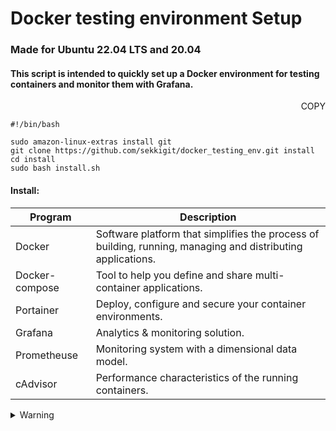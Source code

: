 # Docker testing environment Setup
### Made for Ubuntu 22.04 LTS and 20.04


#### This script is intended to quickly set up a Docker environment for testing containers and monitor them with Grafana.

<p align="right">COPY
</p>

```
#!/bin/bash

sudo amazon-linux-extras install git
git clone https://github.com/sekkigit/docker_testing_env.git install 
cd install 
sudo bash install.sh
```

#### Install: 

| Program | Description |
| --- | --- |
| Docker | Software platform that simplifies the process of building, running, managing and distributing applications. |
| Docker-compose | Tool to help you define and share multi-container applications. |
| Portainer | Deploy, configure and secure your container environments. |
| Grafana | Analytics & monitoring solution. |
| Prometheuse | Monitoring system with a dimensional data model. |
| cAdvisor | Performance characteristics of the running containers. |

<details><summary>Warning</summary>
<p>

#### ⚠️ Please beware that products can change over time.

I do my best to keep up with the latest changes and releases, but please understand that this won’t always be the case.

</p>
</details>
